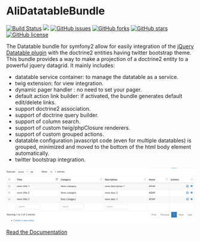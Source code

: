 AliDatatableBundle
==================

[![Build Status](https://secure.travis-ci.org/AliHichem/AliDatatableBundle.png?branch=master)](http://travis-ci.org/AliHichem/AliDatatableBundle) 
<a href="https://codeclimate.com/github/AliHichem/AliDatatableBundle"><img src="https://codeclimate.com/github/AliHichem/AliDatatableBundle/badges/gpa.svg" /></a>
[![GitHub issues](https://img.shields.io/github/issues/AliHichem/AliDatatableBundle.svg)](https://github.com/AliHichem/AliDatatableBundle/issues)
[![GitHub forks](https://img.shields.io/github/forks/AliHichem/AliDatatableBundle.svg)](https://github.com/AliHichem/AliDatatableBundle/network)
[![GitHub stars](https://img.shields.io/github/stars/AliHichem/AliDatatableBundle.svg)](https://github.com/AliHichem/AliDatatableBundle/stargazers)
[![GitHub license](https://img.shields.io/badge/license-MIT-blue.svg)](https://raw.githubusercontent.com/AliHichem/AliDatatableBundle/master/LICENSE)


The Datatable bundle for symfony2 allow for easily integration of the [jQuery Datatable plugin](http://datatables.net/) with the doctrine2 entities having twitter bootstrap theme.
This bundle provides a way to make a projection of a doctrine2 entity to a powerful jquery datagrid. It mainly includes:

 * datatable service container: to manage the datatable as a service.
 * twig extension: for view integration.
 * dynamic pager handler : no need to set your pager.
 * default action link builder: if activated, the bundle generates default edit/delete links. 
 * support doctrine2 association.
 * support of doctrine query builder.
 * support of column search.
 * support of custom twig/phpClosure renderers.
 * support of custom grouped actions.
 * datatable configuration javascript code (even for multiple datatables) is grouped, minimized and moved to the bottom of the html body element automatically.
 * twitter bootstrap integration. 


<div style="text-align:center"><img alt="Screenshot" src="https://github.com/AliHichem/AliDatatableBundle/raw/master/Resources/public/images/sample_01.png"></div>

[Read the Documentation](https://github.com/AliHichem/AliDatatableBundle/blob/master/Resources/doc/index.md)
